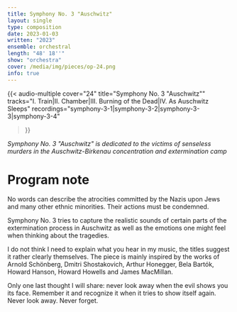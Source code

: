 ```yaml
---
title: Symphony No. 3 "Auschwitz"
layout: single
type: composition
date: 2023-01-03
written: "2023"
ensemble: orchestral
length: "48' 18''"
show: "orchestra"
cover: /media/img/pieces/op-24.png
info: true
---
```


{{< audio-multiple
    cover="24"
    title="Symphony No. 3 \"Auschwitz\""
    tracks="I. Train|II. Chamber|III. Burning of the Dead|IV. As Auschwitz Sleeps"
    recordings="symphony-3-1|symphony-3-2|symphony-3-3|symphony-3-4"
>}}

*Symphony No. 3 "Auschwitz" is dedicated to the victims of senseless murders in the Auschwitz-Birkenau concentration and extermination camp*

# Program note

No words can describe the atrocities committed by the Nazis upon Jews and many other ethnic minorities. Their actions must be condemned.

Symphony No. 3 tries to capture the realistic sounds of certain parts of the extermination process in Auschwitz as well as the emotions one might feel when thinking about the tragedies.

I do not think I need to explain what you hear in my music, the titles suggest it rather clearly themselves. The piece is mainly inspired by the works of Arnold Schönberg, Dmitri Shostakovich, Arthur Honegger, Bela Bartók, Howard Hanson, Howard Howells and James MacMillan.

Only one last thought I will share: never look away when the evil shows you its face. Remember it and recognize it when it tries to show itself again. Never look away. Never forget.